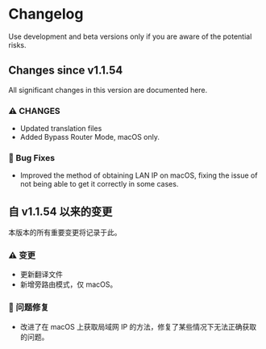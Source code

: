 # Changelog
Use development and beta versions only if you are aware of the potential risks.

## Changes since v1.1.54
All significant changes in this version are documented here.

### ⚠ CHANGES
- Updated translation files
- Added Bypass Router Mode, macOS only.

### 🐛 Bug Fixes
- Improved the method of obtaining LAN IP on macOS, fixing the issue of not being able to get it correctly in some cases.


## 自 v1.1.54 以来的变更
本版本的所有重要变更将记录于此。

### ⚠ 变更
- 更新翻译文件
- 新增旁路由模式，仅 macOS。

### 🐛 问题修复
- 改进了在 macOS 上获取局域网 IP 的方法，修复了某些情况下无法正确获取的问题。